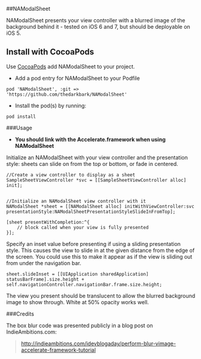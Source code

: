 ##NAModalSheet

NAModalSheet presents your view controller with a blurred image of the background behind it - tested on iOS 6 and 7, but should be deployable on iOS 5.

## Install with CocoaPods

Use [CocoaPods](http://cocoapods.org) add NAModalSheet to your project.

* Add a pod entry for NAModalSheet to your Podfile 

```
pod 'NAModalSheet', :git => 'https://github.com/thedarkbark/NAModalSheet'
```	

* Install the pod(s) by running:

```
pod install
```

###Usage

* __You should link with the Accelerate.framework when using NAModalSheet__

Initialize an NAModalSheet with your view controller and the presentation style: sheets can slide on from the top or bottom, or fade in centered.

	//Create a view controller to display as a sheet  
	SampleSheetViewController *svc = [[SampleSheetViewController alloc] init];


	//Initialize an NAModalSheet view controller with it
	NAModalSheet *sheet = [[NAModalSheet alloc] initWithViewController:svc presentationStyle:NAModalSheetPresentationStyleSlideInFromTop];
	  
	[sheet presentWithCompletion:^{
		// block called when your view is fully presented
	}];

Specify an inset value before presenting if using a sliding presentation style. This causes the view to slide in at the given distance from the edge of the screen. You could use this to make it appear as if the view is sliding out from under the navigation bar.

	sheet.slideInset = [[UIApplication sharedApplication] statusBarFrame].size.height + self.navigationController.navigationBar.frame.size.height;

The view you present should be translucent to allow the blurred background image to show through. White at 50% opacity works well.

###Credits

The box blur code was presented publicly in a blog post on IndieAmbitions.com:

><http://indieambitions.com/idevblogaday/perform-blur-vimage-accelerate-framework-tutorial>

